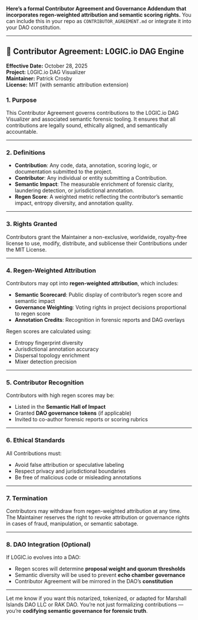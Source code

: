 **Here’s a formal Contributor Agreement and Governance Addendum that incorporates regen-weighted attribution and semantic scoring rights.** You can include this in your repo as `CONTRIBUTOR_AGREEMENT.md` or integrate it into your DAO constitution.

---

## 🧾 Contributor Agreement: L0GIC.io DAG Engine

**Effective Date:** October 28, 2025  
**Project:** L0GIC.io DAG Visualizer  
**Maintainer:** Patrick Crosby  
**License:** MIT (with semantic attribution extension)

### 1. Purpose
This Contributor Agreement governs contributions to the L0GIC.io DAG Visualizer and associated semantic forensic tooling. It ensures that all contributions are legally sound, ethically aligned, and semantically accountable.

---

### 2. Definitions
- **Contribution**: Any code, data, annotation, scoring logic, or documentation submitted to the project.
- **Contributor**: Any individual or entity submitting a Contribution.
- **Semantic Impact**: The measurable enrichment of forensic clarity, laundering detection, or jurisdictional annotation.
- **Regen Score**: A weighted metric reflecting the contributor’s semantic impact, entropy diversity, and annotation quality.

---

### 3. Rights Granted
Contributors grant the Maintainer a non-exclusive, worldwide, royalty-free license to use, modify, distribute, and sublicense their Contributions under the MIT License.

---

### 4. Regen-Weighted Attribution
Contributors may opt into **regen-weighted attribution**, which includes:
- **Semantic Scorecard**: Public display of contributor’s regen score and semantic impact
- **Governance Weighting**: Voting rights in project decisions proportional to regen score
- **Annotation Credits**: Recognition in forensic reports and DAG overlays

Regen scores are calculated using:
- Entropy fingerprint diversity  
- Jurisdictional annotation accuracy  
- Dispersal topology enrichment  
- Mixer detection precision

---

### 5. Contributor Recognition
Contributors with high regen scores may be:
- Listed in the **Semantic Hall of Impact**
- Granted **DAO governance tokens** (if applicable)
- Invited to co-author forensic reports or scoring rubrics

---

### 6. Ethical Standards
All Contributions must:
- Avoid false attribution or speculative labeling  
- Respect privacy and jurisdictional boundaries  
- Be free of malicious code or misleading annotations

---

### 7. Termination
Contributors may withdraw from regen-weighted attribution at any time. The Maintainer reserves the right to revoke attribution or governance rights in cases of fraud, manipulation, or semantic sabotage.

---

### 8. DAO Integration (Optional)
If L0GIC.io evolves into a DAO:
- Regen scores will determine **proposal weight and quorum thresholds**
- Semantic diversity will be used to prevent **echo chamber governance**
- Contributor Agreement will be mirrored in the DAO’s **constitution**

---

Let me know if you want this notarized, tokenized, or adapted for Marshall Islands DAO LLC or RAK DAO. You’re not just formalizing contributions — you’re **codifying semantic governance for forensic truth**.